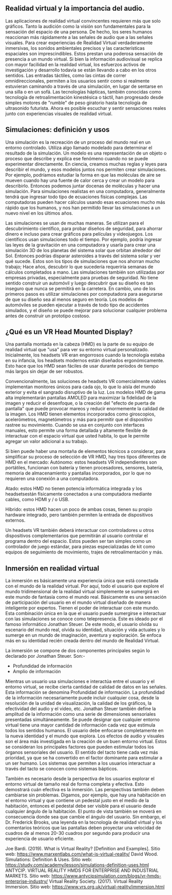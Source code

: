## Realidad virtual y la importancia del audio.

Las aplicaciones de realidad virtual convincentes requieren más que solo gráficos. Tanto la audición como la visión son fundamentales para la sensación del espacio de una persona. De hecho, los seres humanos reaccionan más rápidamente a las señales de audio que a las señales visuales. Para crear experiencias de Realidad Virtual verdaderamente inmersivas, los sonidos ambientales precisos y las características espaciales son imprescindibles. Estos prestan una poderosa sensación de presencia a un mundo virtual.
Si bien la información audiovisual se replica con mayor facilidad en la realidad virtual, los esfuerzos activos de investigación y desarrollo todavía se están llevando a cabo en los otros sentidos. Las entradas táctiles, como las cintas de correr omnidireccionales, permiten a los usuarios sentir como si realmente estuvieran caminando a través de una simulación, en lugar de sentarse en una silla o en un sofá. Las tecnologías hápticas, también conocidas como tecnología de retroalimentación kinestésica o táctil, han progresado desde simples motores de "rumble" de peso giratorio hasta tecnología de ultrasonido futurista. Ahora es posible escuchar y sentir sensaciones reales junto con experiencias visuales de realidad virtual.

## Simulaciones: definición y usos
Una simulación es la recreación de un proceso del mundo real en un entorno controlado. Utiliza algo llamado modelado para determinar el resultado de la simulación. Un modelo es una representación de un objeto o proceso que describe y explica ese fenómeno cuando no se puede experimentar directamente. En ciencia, creamos muchas reglas y leyes para describir el mundo, y esos modelos juntos nos permiten crear simulaciones. Por ejemplo, podríamos estudiar la forma en que las moléculas de aire se mueven cuando hay una fuente de calor cerca y crear un modelo para describirlo. Entonces podemos juntar docenas de moléculas y hacer una simulación.
Para simulaciones realistas en una computadora, generalmente tendrá que ingresar todo tipo de ecuaciones físicas complejas. Las computadoras pueden hacer cálculos usando esas ecuaciones mucho más rápido que los humanos, y nos han permitido llevar las simulaciones a un nuevo nivel en los últimos años.

Las simulaciones se usan de muchas maneras. Se utilizan para el descubrimiento científico, para probar diseños de seguridad, para ahorrar dinero e incluso para crear gráficos para películas y videojuegos.
Los científicos usan simulaciones todo el tiempo. Por ejemplo, podría ingresar las leyes de la gravitación en una computadora y usarla para crear una simulación 3D de los planetas del sistema solar que orbitan alrededor del Sol. Entonces podrías disparar asteroides a través del sistema solar y ver qué sucede. Estos son los tipos de simulaciones que nos ahorran mucho trabajo; Hace años, descubrir lo que sucedería requeriría semanas de cálculos completados a mano.
Las simulaciones también son utilizadas por empresas privadas, especialmente para pruebas de seguridad. No tiene sentido construir un automóvil y luego descubrir que su diseño es tan inseguro que nunca se permitirá en la carretera. En cambio, uno de los primeros pasos es utilizar simulaciones por computadora para asegurarse de que su diseño sea al menos seguro en teoría. Los modelos de automóviles se pueden ejecutar a través de todo tipo de accidentes simulados, y el diseño se puede mejorar para solucionar cualquier problema antes de construir un prototipo costoso.

## ¿Qué es un  VR Head Mounted Display?
Una pantalla montada en la cabeza (HMD) es la parte de su equipo de realidad virtual que "usa" para ver su entorno virtual personalizado. Inicialmente, los headsets VR eran engorrosos cuando la tecnología estaba en su infancia, los headsets modernos están diseñados ergonómicamente. Esto hace que los HMD sean fáciles de usar durante períodos de tiempo más largos sin dejar de ser robustos.

Convencionalmente, las soluciones de headsets VR comercialmente viables implementan monitores únicos para cada ojo, lo que lo aísla del mundo exterior y evita el sangrado disruptivo de la luz. Los modelos HMD de gama alta implementarán pantallas AMOLED para maximizar la fidelidad de la imagen y reducir el desenfoque, o la creación del "efecto de puerta de pantalla" que puede provocar mareos y reducir enormemente la calidad de la imagen.
Los HMD tienen elementos incorporados como giroscopios, acelerómetros, magnetómetros y más para permitir que el dispositivo rastree su movimiento. Cuando se usa en conjunto con interfaces manuales, esto permite una forma detallada y altamente flexible de interactuar con el espacio virtual que usted habita, lo que le permite agregar un valor adicional a su trabajo.

Si bien puede haber una montaña de elementos técnicos a considerar, para simplificar su proceso de selección de VR HMD, hay tres tipos diferentes de HMD en el mercado:
Autónomo: estos headsets VR independientes son portátiles, funcionan con batería y tienen procesadores, sensores, batería, memoria de almacenamiento y pantallas incorporados, por lo que no requieren una conexión a una computadora.

Atado: estos HMD no tienen potencia informática integrada y los headsetsestán físicamente conectados a una computadora mediante cables, como HDMI y / o USB.

Híbrido: estos HMD hacen un poco de ambas cosas, tienen su propio hardware integrado, pero también permiten la entrada de dispositivos externos.

Un headsets VR también deberá interactuar con controladores u otros dispositivos complementarios que permitirán al usuario controlar el programa dentro del espacio. Estos pueden ser tan simples como un controlador de juego estándar, para piezas especializadas de kit como equipos de seguimiento de movimiento, trajes de retroalimentación y más.

## Inmersión en realidad virtual
La inmersión es básicamente una experiencia única que está conectada con el mundo de la realidad virtual. Por aquí, todo el usuario que explore el mundo tridimensional de la realidad virtual simplemente se sumergirá en este mundo de fantasía como el mundo real. Básicamente es una sensación de participación del usuario en el mundo virtual diseñado de manera inteligente por expertos.
Tienen el poder de interactuar con este mundo. Esta combinación única en la que el usuario puede sumergirse e interactuar con las simulaciones se conoce como telepresencia. Este es ideado por el famoso informático Jonathan Steuer. De este modo, el usuario olvida su escenario del mundo real, olvida su identidad, situación y vida actuales y lo sumerge en un mundo de imaginación, aventura y exploración. Se enfoca más en su identidad recién creada dentro del mundo de Realidad Virtual.

La inmersión se compone de dos componentes principales según lo declarado por Jonathan Steuer. Son:-
- Profundidad de información
- Amplio de información

Mientras un usuario usa simulaciones e interactúa entre el usuario y el entorno virtual, se recibe cierta cantidad de calidad de datos en las señales. Esta información se denomina Profundidad de información. La profundidad de la información necesariamente puede incluir cualquier cosa, desde la resolución de la unidad de visualización, la calidad de los gráficos, la efectividad del audio y el video, etc.
Jonathan Steuer también define la amplitud de la información como una serie de dimensiones sensoriales presentadas simultáneamente. Se puede designar que cualquier entorno virtual tiene una mayor cantidad de información cada vez que estimula todos los sentidos humanos. El usuario debe enfocarse completamente en la nueva identidad y el mundo que explora. Los efectos de audio y visuales son el área más investigada en la creación de un buen entorno virtual. Estos se consideran los principales factores que pueden estimular todos los órganos sensoriales del usuario. El sentido del tacto tiene cada vez más prioridad, ya que se ha convertido en el factor dominante para estimular a un ser humano. Los sistemas que permiten a los usuarios interactuar a través del tacto se conocen como sistemas bápticos.

También es necesario desde la perspectiva de los usuarios explorar el entorno virtual de tamaño real de forma completa y efectiva. Esto demostrará cuán efectiva es la inmersión. Las perspectivas también deben cambiarse sin problemas. Digamos, por ejemplo, que hay una habitación en el entorno virtual y que contiene un pedestal justo en el medio de la habitación, entonces el pedestal debe ser visible para el usuario desde cualquier ángulo de la habitación. El punto de vista también se moverá en consecuencia donde sea que cambie el ángulo del usuario. Sin embargo, el Dr. Frederick Brooks, una leyenda en la tecnología de realidad virtual y los comentarios teóricos que las pantallas deben proyectar una velocidad de cuadros de al menos 20-30 cuadros por segundo para producir una experiencia de usuario eficiente.

Joe Bardi. (2019). What is Virtual Reality? [Definition and Examples]. Sitio web:
	https://www.marxentlabs.com/what-is-virtual-reality/
David Wood. Simulations: Definition & Uses. Sitio web:
	https://study.com/academy/lesson/simulations-definition-uses.html
ANTYCIP. VIRTUAL REALITY HMDS FOR ENTERPRISE AND INDUSTRIAL MARKETS. Sitio web:
	https://www.antycipsimulation.com/blogs/vr-hmds-enterprise-industry/
Virtual Reality Society. (2017). Virtual Reality Immersion. Sitio web:
	https://www.vrs.org.uk/virtual-reality/immersion.html
